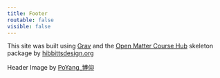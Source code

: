 ```yaml
---
title: Footer
routable: false
visible: false
---
```


This site was built using [Grav](http://getgrav.org) and the [Open Matter Course Hub](http://learn.hibbittsdesign.org/coursehub) skeleton package by [hibbittsdesign.org](http://hibbittsdesign.org)

Header Image by [PoYang_博仰](https://www.flickr.com/photos/poyang/27300135/)
